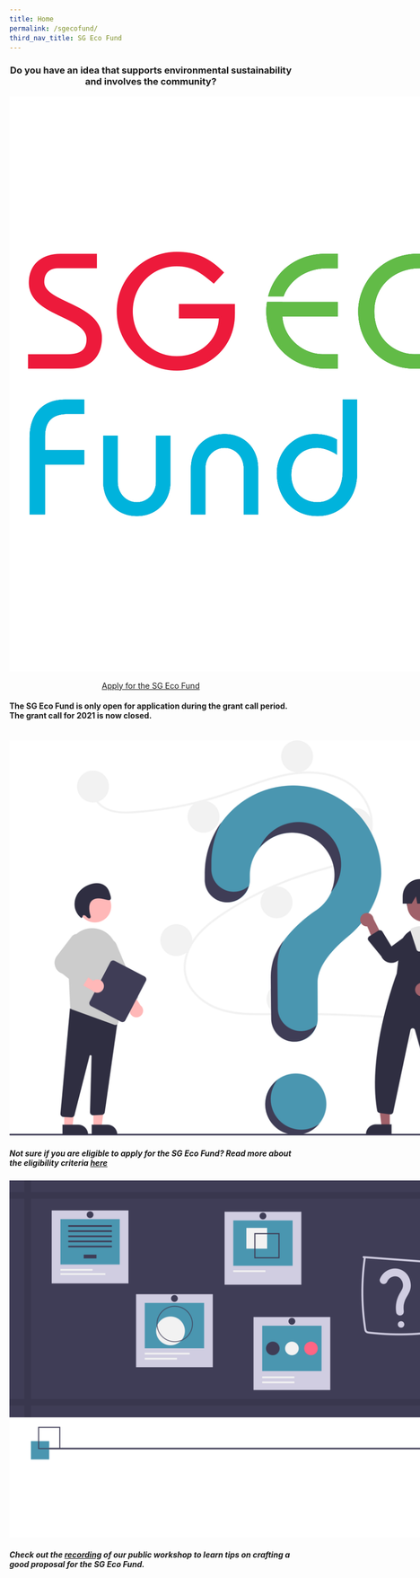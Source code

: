 ```yaml
---
title: Home
permalink: /sgecofund/
third_nav_title: SG Eco Fund
---
```


<center><h3><b>Do you have an idea that supports environmental sustainability and involves the community? </b></h3>

<div>
    <img src="/images/sgeco-logo.jpg" style="max-width:40vh;">
</div>

<a class="button_david" href="/sgecofund/apply/">Apply for the SG Eco Fund</a></center>

#### The SG Eco Fund is only open for application during the grant call period. The grant call for 2021 is now closed.  

<br> 


<div class="logos-row">
  <div class="grid-column">
    <img src="/images/sgeco-question.svg" style="max-width:25vh;" alt="..."><h5>Not sure if you are eligible to apply for the SG Eco Fund? Read more about the eligibility criteria <a href="/sgecofund/fund-info"><b>here</b></a></h5>
  </div>
  <div class="grid-column">
    <img src="/images/sgeco-webinar.svg" style="max-width:25vh;" alt="..."><h5>Check out the <a href="https://www.mse.gov.sg/sgecofund/community" target="_blank"><b>recording</b></a> of our public workshop to learn tips on crafting a good proposal for the SG Eco Fund.</h5>
  </div>
</div>
